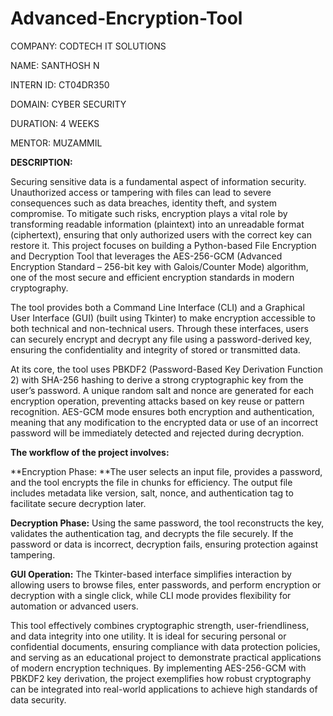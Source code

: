 # Advanced-Encryption-Tool

COMPANY: CODTECH IT SOLUTIONS

NAME: SANTHOSH N

INTERN ID: CT04DR350

DOMAIN: CYBER SECURITY

DURATION: 4 WEEKS

MENTOR: MUZAMMIL

**DESCRIPTION:**

Securing sensitive data is a fundamental aspect of information security. Unauthorized access or tampering with files can lead to severe consequences such as data breaches, identity theft, and system compromise. To mitigate such risks, encryption plays a vital role by transforming readable information (plaintext) into an unreadable format (ciphertext), ensuring that only authorized users with the correct key can restore it. This project focuses on building a Python-based File Encryption and Decryption Tool that leverages the AES-256-GCM (Advanced Encryption Standard – 256-bit key with Galois/Counter Mode) algorithm, one of the most secure and efficient encryption standards in modern cryptography.

The tool provides both a Command Line Interface (CLI) and a Graphical User Interface (GUI) (built using Tkinter) to make encryption accessible to both technical and non-technical users. Through these interfaces, users can securely encrypt and decrypt any file using a password-derived key, ensuring the confidentiality and integrity of stored or transmitted data.

At its core, the tool uses PBKDF2 (Password-Based Key Derivation Function 2) with SHA-256 hashing to derive a strong cryptographic key from the user’s password. A unique random salt and nonce are generated for each encryption operation, preventing attacks based on key reuse or pattern recognition. AES-GCM mode ensures both encryption and authentication, meaning that any modification to the encrypted data or use of an incorrect password will be immediately detected and rejected during decryption.

**The workflow of the project involves:**

**Encryption Phase: **The user selects an input file, provides a password, and the tool encrypts the file in chunks for efficiency. The output file includes metadata like version, salt, nonce, and authentication tag to facilitate secure decryption later.

**Decryption Phase:** Using the same password, the tool reconstructs the key, validates the authentication tag, and decrypts the file securely. If the password or data is incorrect, decryption fails, ensuring protection against tampering.

**GUI Operation:** The Tkinter-based interface simplifies interaction by allowing users to browse files, enter passwords, and perform encryption or decryption with a single click, while CLI mode provides flexibility for automation or advanced users.

This tool effectively combines cryptographic strength, user-friendliness, and data integrity into one utility. It is ideal for securing personal or confidential documents, ensuring compliance with data protection policies, and serving as an educational project to demonstrate practical applications of modern encryption techniques. By implementing AES-256-GCM with PBKDF2 key derivation, the project exemplifies how robust cryptography can be integrated into real-world applications to achieve high standards of data security.

